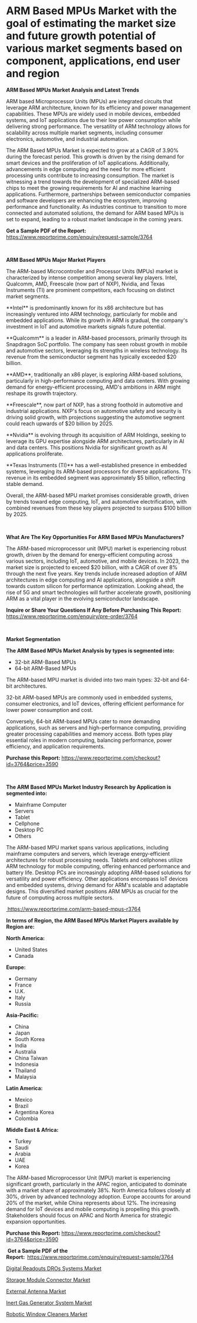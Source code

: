 <p><h1>ARM Based MPUs Market with the goal of estimating the market size and future growth potential of various market segments based on component, applications, end user and region</h1></p><p><strong>ARM Based MPUs Market Analysis and Latest Trends</strong></p>
<p><p>ARM based Microprocessor Units (MPUs) are integrated circuits that leverage ARM architecture, known for its efficiency and power management capabilities. These MPUs are widely used in mobile devices, embedded systems, and IoT applications due to their low power consumption while delivering strong performance. The versatility of ARM technology allows for scalability across multiple market segments, including consumer electronics, automotive, and industrial automation.</p><p>The ARM Based MPUs Market is expected to grow at a CAGR of 3.90% during the forecast period. This growth is driven by the rising demand for smart devices and the proliferation of IoT applications. Additionally, advancements in edge computing and the need for more efficient processing units contribute to increasing consumption. The market is witnessing a trend towards the development of specialized ARM-based chips to meet the growing requirements for AI and machine learning applications. Furthermore, partnerships between semiconductor companies and software developers are enhancing the ecosystem, improving performance and functionality. As industries continue to transition to more connected and automated solutions, the demand for ARM based MPUs is set to expand, leading to a robust market landscape in the coming years.</p></p>
<p><strong>Get a Sample PDF of the Report:&nbsp;</strong> <a href="https://www.reportprime.com/enquiry/request-sample/3764">https://www.reportprime.com/enquiry/request-sample/3764</a></p>
<p>&nbsp;</p>
<p><strong>ARM Based MPUs Major Market Players</strong></p>
<p><p>The ARM-based Microcontroller and Processor Units (MPUs) market is characterized by intense competition among several key players. Intel, Qualcomm, AMD, Freescale (now part of NXP), Nvidia, and Texas Instruments (TI) are prominent competitors, each focusing on distinct market segments.</p><p>**Intel** is predominantly known for its x86 architecture but has increasingly ventured into ARM technology, particularly for mobile and embedded applications. While its growth in ARM is gradual, the company's investment in IoT and automotive markets signals future potential.</p><p>**Qualcomm** is a leader in ARM-based processors, primarily through its Snapdragon SoC portfolio. The company has seen robust growth in mobile and automotive sectors, leveraging its strengths in wireless technology. Its revenue from the semiconductor segment has typically exceeded $20 billion.</p><p>**AMD**, traditionally an x86 player, is exploring ARM-based solutions, particularly in high-performance computing and data centers. With growing demand for energy-efficient processing, AMD's ambitions in ARM might reshape its growth trajectory.</p><p>**Freescale**, now part of NXP, has a strong foothold in automotive and industrial applications. NXP's focus on automotive safety and security is driving solid growth, with projections suggesting the automotive segment could reach upwards of $20 billion by 2025.</p><p>**Nvidia** is evolving through its acquisition of ARM Holdings, seeking to leverage its GPU expertise alongside ARM architectures, particularly in AI and data centers. This positions Nvidia for significant growth as AI applications proliferate.</p><p>**Texas Instruments (TI)** has a well-established presence in embedded systems, leveraging its ARM-based processors for diverse applications. TI's revenue in its embedded segment was approximately $5 billion, reflecting stable demand.</p><p>Overall, the ARM-based MPU market promises considerable growth, driven by trends toward edge computing, IoT, and automotive electrification, with combined revenues from these key players projected to surpass $100 billion by 2025.</p></p>
<p>&nbsp;</p>
<p><strong>What Are The Key Opportunities For ARM Based MPUs Manufacturers?</strong></p>
<p><p>The ARM-based microprocessor unit (MPU) market is experiencing robust growth, driven by the demand for energy-efficient computing across various sectors, including IoT, automotive, and mobile devices. In 2023, the market size is projected to exceed $20 billion, with a CAGR of over 8% through the next five years. Key trends include increased adoption of ARM architectures in edge computing and AI applications, alongside a shift towards custom silicon for performance optimization. Looking ahead, the rise of 5G and smart technologies will further accelerate growth, positioning ARM as a vital player in the evolving semiconductor landscape.</p></p>
<p><strong>Inquire or Share Your Questions If Any Before Purchasing This Report:</strong> <a href="https://www.reportprime.com/enquiry/pre-order/3764">https://www.reportprime.com/enquiry/pre-order/3764</a></p>
<p>&nbsp;</p>
<p><strong>Market Segmentation</strong></p>
<p><strong>The ARM Based MPUs Market Analysis by types is segmented into:</strong></p>
<p><ul><li>32-bit ARM-Based MPUs</li><li>64-bit ARM-Based MPUs</li></ul></p>
<p><p>The ARM-based MPU market is divided into two main types: 32-bit and 64-bit architectures. </p><p>32-bit ARM-based MPUs are commonly used in embedded systems, consumer electronics, and IoT devices, offering efficient performance for lower power consumption and cost. </p><p>Conversely, 64-bit ARM-based MPUs cater to more demanding applications, such as servers and high-performance computing, providing greater processing capabilities and memory access. Both types play essential roles in modern computing, balancing performance, power efficiency, and application requirements.</p></p>
<p><strong>Purchase this Report:&nbsp;</strong><a href="https://www.reportprime.com/checkout?id=3764&price=3590">https://www.reportprime.com/checkout?id=3764&price=3590</a></p>
<p>&nbsp;</p>
<p><strong>The ARM Based MPUs Market Industry Research by Application is segmented into:</strong></p>
<p><ul><li>Mainframe Computer</li><li>Servers</li><li>Tablet</li><li>Cellphone</li><li>Desktop PC</li><li>Others</li></ul></p>
<p><p>The ARM-based MPU market spans various applications, including mainframe computers and servers, which leverage energy-efficient architectures for robust processing needs. Tablets and cellphones utilize ARM technology for mobile computing, offering enhanced performance and battery life. Desktop PCs are increasingly adopting ARM-based solutions for versatility and power efficiency. Other applications encompass IoT devices and embedded systems, driving demand for ARM's scalable and adaptable designs. This diversified market positions ARM MPUs as crucial for the future of computing across multiple sectors.</p></p>
<p><a href="https://www.reportprime.com/arm-based-mpus-r3764">&nbsp;https://www.reportprime.com/arm-based-mpus-r3764</a></p>
<p><strong>In terms of Region, the ARM Based MPUs Market Players available by Region are:</strong></p>
<p>
    <p> <strong> North America: </strong>
        <ul>
            <li>United States</li>
            <li>Canada</li>
        </ul>
        </p> 
    <p> <strong> Europe: </strong>
        <ul>
            <li>Germany</li>
            <li>France</li>
            <li>U.K.</li>
            <li>Italy</li>
            <li>Russia</li>
        </ul>
        </p> 
    <p> <strong> Asia-Pacific: </strong>
        <ul>
            <li>China</li>
            <li>Japan</li>
            <li>South Korea</li>
            <li>India</li>
            <li>Australia</li>
            <li>China Taiwan</li>
            <li>Indonesia</li>
            <li>Thailand</li>
            <li>Malaysia</li>
        </ul>
        </p> 
    <p> <strong> Latin America: </strong>
        <ul>
            <li>Mexico</li>
            <li>Brazil</li>
            <li>Argentina Korea</li>
            <li>Colombia</li>
        </ul>
        </p> 
    <p> <strong> Middle East & Africa: </strong>
        <ul>
            <li>Turkey</li>
            <li>Saudi</li>
            <li>Arabia</li>
            <li>UAE</li>
            <li>Korea</li>
        </ul>
    </p>
    </p>
<p><p>The ARM-based Microprocessor Unit (MPU) market is experiencing significant growth, particularly in the APAC region, anticipated to dominate with a market share of approximately 38%. North America follows closely at 30%, driven by advanced technology adoption. Europe accounts for around 20% of the market, while China represents about 12%. The increasing demand for IoT devices and mobile computing is propelling this growth. Stakeholders should focus on APAC and North America for strategic expansion opportunities.</p></p>
<p><strong>Purchase this Report: </strong><a href="https://www.reportprime.com/checkout?id=3764&price=3590">https://www.reportprime.com/checkout?id=3764&price=3590</a></p>
<p>&nbsp;<strong>Get a Sample PDF of the Report:&nbsp;&nbsp;</strong><a href="https://www.reportprime.com/enquiry/request-sample/3764">https://www.reportprime.com/enquiry/request-sample/3764</a></p>
<p><strong></strong></p>
<p><p><a href="https://github.com/FlorianWolf90/Market-Research-Report-List-1/blob/main/digital-readouts-dros-systems-market.md">Digital Readouts DROs Systems Market</a></p><p><a href="https://issuu.com/reportprime-2/docs/storage-module-connector-market-siz_6fc1090b933eab">Storage Module Connector Market</a></p><p><a href="https://issuu.com/reportprime-2/docs/external-antenna-market-size-2030.p_20c68e6e90c62d">External Antenna Market</a></p><p><a href="https://www.linkedin.com/pulse/global-inert-gas-generator-system-market-trends-forecasts-strategic-hw7if?trackingId=3tXJ2SmiS9G5yXZwpljqTA%3D%3D">Inert Gas Generator System Market</a></p><p><a href="https://www.linkedin.com/pulse/what-growth-drivers-robotic-window-cleaners-market-comprehensive-lf0wf?trackingId=VbdhZh3jT0OgWwJ6LnbsYg%3D%3D">Robotic Window Cleaners Market</a></p></p>